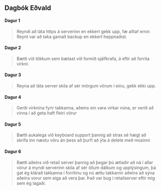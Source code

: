 ## Dagbók Eðvald

#### Dagur 1
  > Reyndi að láta https á serverinn en ekkert gekk upp, fæ alltaf error. Reynt var að taka gamalt backup en ekkert heppnaðist.
#### Dagur 2
  > Bætti við tökkum sem bætast við formið sjálfkrafa, á eftir að forrita virkni.

#### Dagur 3
  > Reyna að láta server skila af sér mörgum vörum í einu, gekk ekki upp.
  
#### Dagur 4
  > Gerði virknina fyrir takkanna, aðeins ein vara virkar núna, er verið að vinna í að geta haft fleiri vörur

#### Dagur 5
  > Bætti aukalega við keyboard support þannig að strax sé hægt að skrifa inn næstu vöru án þess að þurfi að ýta á delete með músinni

#### Dagur 6
  > Bætti aðeins við retail server þannig að þegar þú ætlaðir að ná í allar vörur á myndi serverinn skila af sér öllum dálkum og upplýsingum, þá gat ég klárað takkanna í forritinu og nú ættu takkarnir aðeins að sýna aðeins vorur sem eiga að vera þar. Það var bug í retailserver eftir mig sem ég lagaði.
